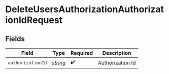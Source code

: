 # DeleteUsersAuthorizationAuthorizationIdRequest


## Fields

| Field              | Type               | Required           | Description        |
| ------------------ | ------------------ | ------------------ | ------------------ |
| `authorizationId`  | *string*           | :heavy_check_mark: | Authorization Id   |
